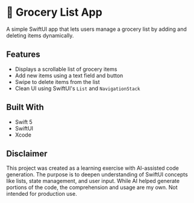 # 🛒 Grocery List App

A simple SwiftUI app that lets users manage a grocery list by adding and deleting items dynamically.

## Features

- Displays a scrollable list of grocery items
- Add new items using a text field and button
- Swipe to delete items from the list
- Clean UI using SwiftUI's `List` and `NavigationStack`

## Built With

- Swift 5  
- SwiftUI  
- Xcode  

## Disclaimer

This project was created as a learning exercise with AI-assisted code generation. The purpose is to deepen understanding of SwiftUI concepts like lists, state management, and user input. While AI helped generate portions of the code, the comprehension and usage are my own. Not intended for production use.


